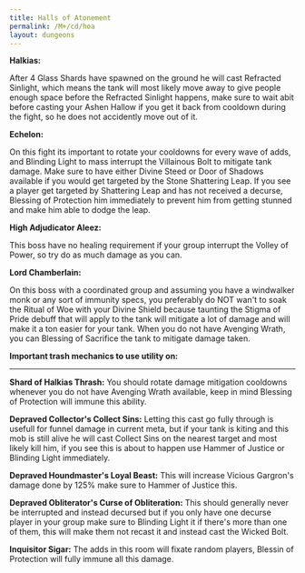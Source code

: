 ```yaml
---
title: Halls of Atonement
permalink: /M+/cd/hoa
layout: dungeons
---
```

**Halkias:**

After 4 Glass Shards have spawned on the ground he will cast Refracted Sinlight, which means the tank will most likely move away to give people enough space before the Refracted Sinlight happens, make sure to wait abit before casting your Ashen Hallow if you get it back from cooldown during the fight, so he does not accidently move out of it.

**Echelon:**

On this fight its important to rotate your cooldowns for every wave of adds, and Blinding Light to mass interrupt the Villainous Bolt to mitigate tank damage. Make sure to have either Divine Steed or Door of Shadows available if you would get targeted by the Stone Shattering Leap. If you see a player get targeted by Shattering Leap and has not received a decurse, Blessing of Protection him immediately to prevent him from getting stunned and make him able to dodge the leap.

**High Adjudicator Aleez:**

This boss have no healing requirement if your group interrupt the Volley of Power, so try do as much damage as you can.

**Lord Chamberlain:**

On this boss with a coordinated group and assuming you have a windwalker monk or any sort of immunity specs, you preferably do NOT wan't to soak the Ritual of Woe with your Divine Shield because taunting the Stigma of Pride debuff that will apply to the tank will mitigate a lot of damage and will make it a ton easier for your tank. When you do not have Avenging Wrath, you can Blessing of Sacrifice the tank to mitigate damage taken.

**Important trash mechanics to use utility on:**

---
**Shard of Halkias Thrash:** You should rotate damage mitigation cooldowns whenever you do not have Avenging Wrath available, keep in mind Blessing of Protection will immune this ability.

**Depraved Collector's Collect Sins:** Letting this cast go fully through is usefull for funnel damage in current meta, but if your tank is kiting and this mob is still alive he will cast Collect Sins on the nearest target and most likely kill him, if you see this is about to happen use Hammer of Justice or Blinding Light immediately.

**Depraved Houndmaster's Loyal Beast:** This will increase Vicious Gargron's damage done by 125% make sure to Hammer of Justice this.

**Depraved Obliterator's Curse of Obliteration:** This should generally never be interrupted and instead decursed but if you only have one decurse player in your group make sure to Blinding Light it if there's more than one of them, this will make them not recast it and instead cast the Wicked Bolt.

**Inquisitor Sigar:** The adds in this room will fixate random players, Blessin of Protection will fully immune all this damage.

